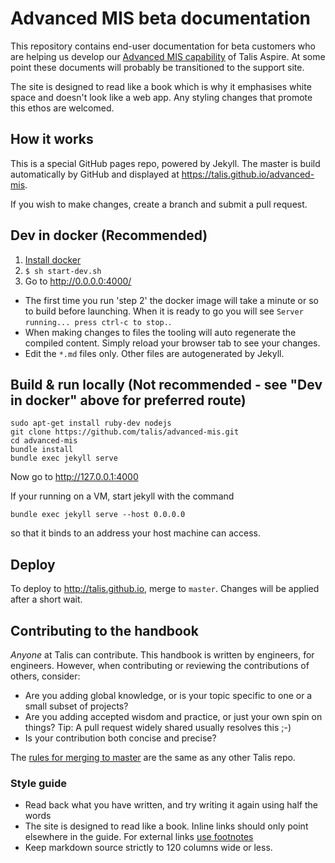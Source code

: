 # Advanced MIS beta documentation

This repository contains end-user documentation for beta customers who are helping us develop our [Advanced MIS capability](https://github.com/talis/census-server)
of Talis Aspire. At some point these documents will probably be transitioned to the support site.

The site is designed to read like a book which is why it emphasises white space and doesn't look like a web app. Any
styling changes that promote this ethos are welcomed.

## How it works

This is a special GitHub pages repo, powered by Jekyll. The master is build automatically by GitHub and displayed at
https://talis.github.io/advanced-mis.

If you wish to make changes, create a branch and submit a pull request.

## Dev in docker (Recommended)

1. [Install docker](https://hub.docker.com/search/?type=edition&offering=community)
2. ``$ sh start-dev.sh``
3. Go to http://0.0.0.0:4000/

  - The first time you run 'step 2' the docker image will take a minute or so to build before launching.  When it is ready to go you will see ``Server running... press ctrl-c to stop.``.
  - When making changes to files the tooling will auto regenerate the compiled content.  Simply reload your browser tab to see your changes.
  - Edit the ``*.md`` files only.  Other files are autogenerated by Jekyll.

## Build & run locally (Not recommended - see "Dev in docker" above for preferred route)

```
sudo apt-get install ruby-dev nodejs
git clone https://github.com/talis/advanced-mis.git
cd advanced-mis
bundle install
bundle exec jekyll serve
```

Now go to http://127.0.0.1:4000

If your running on a VM, start jekyll with the command

```
bundle exec jekyll serve --host 0.0.0.0
```

so that it binds to an address your host machine can access.

## Deploy

To deploy to http://talis.github.io, merge to `master`. Changes will be applied after a short wait.

## Contributing to the handbook

*Anyone* at Talis can contribute. This handbook is written by engineers, for engineers. However, when contributing or reviewing
the contributions of others, consider:

* Are you adding global knowledge, or is your topic specific to one or a small subset of projects?
* Are you adding accepted wisdom and practice, or just your own spin on things? Tip: A pull request widely shared
usually resolves this ;-)
* Is your contribution both concise and precise?

The [rules for merging to master](https://talis.github.io/topics/code-reviews.html) are the same as any other Talis repo.

### Style guide

* Read back what you have written, and try writing it again using half the words
* The site is designed to read like a book. Inline links should only point elsewhere in the guide. For external links
[use footnotes](http://kramdown.gettalong.org/syntax.html#footnotes)
* Keep markdown source strictly to 120 columns wide or less.



